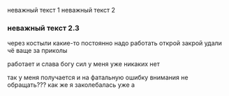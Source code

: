 неважный текст 1
неважный текст 2
### неважный текст 2.3

через костыли какие-то постоянно надо работать открой закрой удали чё ваще за приколы

работает и слава богу сил у меня уже никаких нет


так у меня получается и на фатальную ошибку внимания не обращать??? 
как же я заколебалась уже а
